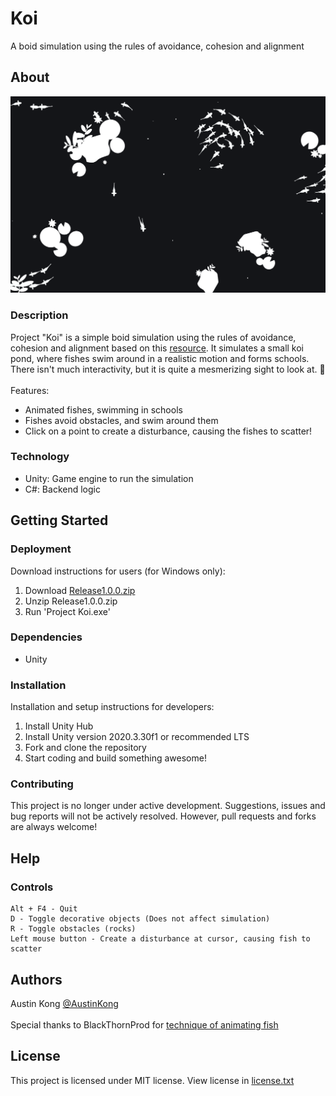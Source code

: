 # Koi
A boid simulation using the rules of avoidance, cohesion and alignment
## About
![Image](Image.png)
### Description
Project "Koi" is a simple boid simulation using the rules of avoidance, cohesion and alignment based on this [resource](https://cs.stanford.edu/people/eroberts/courses/soco/projects/2008-09/modeling-natural-systems/boids.html). It simulates a small koi pond, where fishes swim around in a realistic motion and forms schools. There isn't much interactivity, but it is quite a mesmerizing sight to look at. 🤩
<br><br>
Features:

* Animated fishes, swimming in schools
* Fishes avoid obstacles, and swim around them
* Click on a point to create a disturbance, causing the fishes to scatter!

### Technology
* Unity: Game engine to run the simulation
* C#: Backend logic
## Getting Started
### Deployment
Download instructions for users (for Windows only):
1. Download [Release1.0.0.zip](https://github.com/AustinKong/koi/releases/tag/v1.0.0)
2. Unzip Release1.0.0.zip
3. Run 'Project Koi.exe'
### Dependencies
* Unity
### Installation
Installation and setup instructions for developers:
1. Install Unity Hub
2. Install Unity version 2020.3.30f1 or recommended LTS
3. Fork and clone the repository
4. Start coding and build something awesome!
### Contributing
This project is no longer under active development. Suggestions, issues and bug reports will not be actively resolved. However, pull requests and forks are always welcome!
## Help
### Controls
	Alt + F4 - Quit
	D - Toggle decorative objects (Does not affect simulation)
	R - Toggle obstacles (rocks)
	Left mouse button - Create a disturbance at cursor, causing fish to scatter
	
## Authors
Austin Kong [@AustinKong](https://github.com/AustinKong) <br><br>
Special thanks to BlackThornProd for [technique of animating fish](https://youtu.be/9hTnlp9_wX8)

## License
This project is licensed under MIT license. View license in [license.txt](license.txt)
